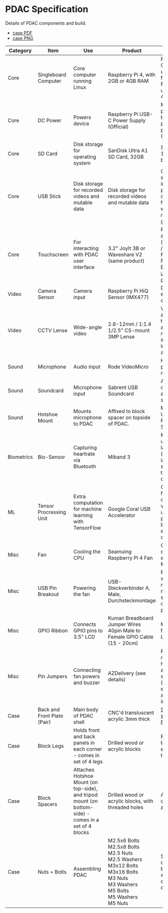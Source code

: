 # PDAC Specification

Details of PDAC components and build.

* [case PDF](https://github.com/RegieKI/pdac-specification/blob/main/case.pdf)
* [case PNG](https://github.com/RegieKI/pdac-specification/blob/main/case.pdf)

<table>
<thead>
<tr>
<th>Category</th>
<th>Item</th>
<th>Use</th>
<th>Product</th>
<th>Details</th>
<th>Links</th>
</tr>
</thead>
<tbody>
<tr>
<td>Core</td>
<td>Singleboard Computer</td>
<td>Core computer running Linux</td>
<td>Raspberry Pi 4, with 2GB or 4GB RAM</td>
<td>Raspberry Pi OS with kernel update to 5.6 - for stage PDACs we upgrade to 4GB RAM</td>
<td><a href="https://www.reichelt.de/raspberry-pi-4-b-4x-1-5-ghz-4-gb-ram-wlan-bt-rasp-pi-4-b-4gb-p259920.html?search=pi+4" target="_blank">Reichelt</a> / <a href="https://www.berrybase.de/raspberry-pi-co/raspberry-pi/boards/raspberry-pi-4-computer-modell-b-4gb-ram" target="_blank">BerryBase (4GB)</a></td>
</tr>
<tr>
<td>Core</td>
<td>DC Power</td>
<td>Powers device</td>
<td>Raspberry Pi USB-C Power Supply (Official)</td>
<td>Must be official power supply to handle powering extra peripherals (5.1V 3A)</td>
<td><a href="https://www.berrybase.de/raspberry-pi-co/raspberry-pi/stromversorgung/netzteile-fuer-die-steckdose/offizielles-raspberry-pi-usb-c-netzteil-5-1v/3-0a-eu-schwarz" target="_blank">BerryBase</a></td>
</tr>
<tr>
<td>Core</td>
<td>SD Card</td>
<td>Disk storage for operating system</td>
<td>SanDisk Ultra A1 SD Card, 32GB</td>
<td>Standard Class 10 SD card for booting OS</td>
<td><a href="https://www.berrybase.de/raspberry-pi-co/raspberry-pi/speicherkarten/sandisk-extreme-micro-sdhc-a1-uhs-i-u3-speicherkarte-43-adapter-32gb" target="_blank">BerryBase</a></td>
</tr>
<tr>
<td>Core</td>
<td>USB Stick</td>
<td>Disk storage for recorded videos and mutable data</td>
<td>Disk storage for recorded videos and mutable data</td>
<td>Class 10 USB stick plugged into USB 3.0 port. All configuration files and written / live-recorded data goes here.</td>
<td><a href="https://www.berrybase.de/raspberry-pi-co/raspberry-pi/usb-geraete/sandisk-cruzer-ultra-fit-usb-3.1-stick-64gb" target="_blank">BerryBase</a></td>
</tr>
<tr>
<td>Core</td>
<td>Touchscreen</td>
<td>For interacting with PDAC user interface</td>
<td>3.2" JoyIt 3B or Waveshare V2 (same product)</td>
<td>Runs via SPI and GPIO (leaving CVBS / HDMI free). For Raspberry Pi 4 and Buster, <a href="https://github.com/autr/LCD-show" target="_blank">see updated drivers</a></td>
<td><a href="https://www.conrad.de/de/p/joy-it-rb-tft3-2-v2-touchscreen-modul-8-1-cm-3-2-zoll-320-x-240-pixel-passend-fuer-raspberry-pi-mit-hintergrundbeleuch-1380381.html" target="_blank">Conrad</a> / <a href="https://www.reichelt.de/raspberry-pi-shield-display-lcd-touch-3-2-320x240-pixel-xp-rasp-pi-3-2td-p192140.html" target="_blank">Reichelt</a></td>
</tr>
<tr>
<td>Video</td>
<td>Camera Sensor</td>
<td>Camera input</td>
<td>Raspberry Pi HiQ Sensor (IMX477)</td>
<td>Driver must be enabled in config.txt</td>
<td><a href="https://www.berrybase.de/raspberry-pi-co/raspberry-pi/kameras/raspberry-pi-high-quality-kamera" target="_blank">BerryBase</a></td>
</tr>
<tr>
<td>Video</td>
<td>CCTV Lense</td>
<td>Wide-angle video</td>
<td>2.8-12mm / 1:1.4 1/2.5" CS-mount 3MP Lense</td>
<td>Variable wide-angle lense for tight viewing angles (ie. 1-3 metres indoors), with low-light aperture</td>
<td><a href="https://www.qualicam.de/" target="_blank">Qualicam</a> / <a href="mailto:qcone@ueberwachung.tv" target="_blank">Email</a></td>
</tr>
<tr>
<td>Sound</td>
<td>Microphone</td>
<td>Audio input</td>
<td>Rode VideoMicro</td>
<td>High quality passive microphone</td>
<td><a href="http://www.rode.com/microphones/videomicro" target="_blank">Rode</a></td>
</tr>
<tr>
<td>Sound</td>
<td>Soundcard</td>
<td>Microphone input</td>
<td>Sabrent USB Soundcard</td>
<td>Any USB port - optionally set as default sound I/O</td>
<td><a href="https://www.sabrent.com/product/AU-MMSA/usb-external-stereo-3d-sound-adapter-black/#description" target="_blank">Sabrent</a> / <a href="https://www.amazon.de/Sabrent-Soundkarte-External-erforderlich-AU-MMSA/dp/B00IRVQ0F8" target="_blank">Amazon</a></td>
</tr>
<tr>
<td>Sound</td>
<td>Hotshoe Mount</td>
<td>Mounts microphone to PDAC</td>
<td>Affixed to block spacer on topside of PDAC.</td>
<td>Movo HM-S5 Universal Female Hot Shoe (5 pack)</td>
<td><a href="https://www.movophoto.com/products/movo-5-pack-hm-s5-universal-female-hot-shoe-to-male-1-4-tripod-mount-adapt" target="_blank">Movo</a> / <a href="https://www.amazon.de/Movo-HM-S5-Universal-Befestigen-Mikrofonen/dp/B01LDVLBP2/ref=sr_1_1?dchild=1&keywords=Movo+HM-S5+Universal+Female+Hot+Shoe&qid=1596985245&s=diy&sr=1-1" target="_blank">Amazon</a>
</tr>
<tr>
<td>Biometrics</td>
<td>Bio-Sensor</td>
<td>Capturing heartrate via Bluetooth</td>
<td>Miband 3</td>
<td>Must be updated to latest firmware (circa: mid-to-late 2020) via smartphone, then disconnected</td>
<td><a href="https://www.mi.com/in/mi-band-3/" target="_blank">MiBand</a></td>
</tr>
<tr>
<td>ML</td>
<td>Tensor Procressing Unit</td>
<td>Extra computation for machine learning with TensorFlow</td>
<td>Google Coral USB Accelerator</td>
<td>Optional extra for upping FPS on computer vision tasks - using USB 3.0 port, and bundled USB extension cable.</td>
<td><a href="https://coral.ai/products/accelerator" target="_blank">Coral</a> / <a href="https://www.mouser.de/ProductDetail/Coral/G950-06809-01?qs=u16ybLDytRbcxxqFKdbhgQ==&amp;vip=1" target="_blank">Mouser</a></td>
</tr>
<tr>
<td>Misc</td>
<td>Fan</td>
<td>Cooling the CPU</td>
<td>Seamuing Raspberry Pi 4 Fan</td>
<td>General cooling, especially for ML / CV tasks.</td>
<td><a href="https://www.amazon.de/-/en/gp/product/B0836CDZXG/ref=ppx_yo_dt_b_asin_title_o08_s00?ie=UTF8&amp;psc=1" target="_blank">Amazon</a></td>
</tr>
<tr>
<td>Misc</td>
<td>USB Pin Breakout</td>
<td>Powering the fan</td>
<td>USB-Steckverbinder A, Male, Durchsteckmontage</td>
<td>Powers the fan without needing to modify or re-solder ribbon cable (5V USB power).</td>
<td><a href="https://de.rs-online.com/web/p/usb-steckverbinder/1792865?cm_mmc=DE-PLA-DS3A-_-google-_-CSS_DE_DE_Steckverbinder_Whoop-_-(DE:Whoop!)+USB+Steckverbinder-_-1792865&amp;matchtype=&amp;pla-333251409342&amp;gclsrc=ds&amp;gclsrc=ds" target="_blank">RS-Online</a></td>
</tr>
<tr>
<td>Misc</td>
<td>GPIO Ribbon</td>
<td>Connects GPIO pins to 3.5" LCD</td>
<td>Kuman Breadboard Jumper Wires 40pin Male to Female GPIO Cable (15 - 20cm)</td>
<td>Must be M2F for unusual LCD connector</td>
<td><a href="https://uk.pi-supply.com/products/40-pin-gpio-male-to-female-ribbon-cable-150mm?lang=de" target="_blank">PiSupply</a> / <a href="https://www.amazon.de/-/en/gp/product/B01L6THEE8/ref=ppx_yo_dt_b_asin_title_o05_s00?ie=UTF8&amp;psc=1" target="_blank">Amazon</a></td>
</tr>
<tr>
<td>Misc</td>
<td>Pin Jumpers</td>
<td>Connecting fan powers and buzzer</td>
<td>AZDelivery (see details)</td>
<td>Recommended: rounded housing type, and not fragile square housing (which are easily broken, and rusty inside)</td>
<td>Any</td>
</tr>
<tr>
<td>Case</td>
<td>Back and Front Plate (Pair)</td>
<td>Main body of PDAC shell</td>
<td>CNC'd transluscent acrylic 3mm thick</td>
<td><a href="https://github.com/RegieKI/pdac-specification" target="_blank">See specification PDF</a></td>
<td>N/A</td>
</tr>
<tr>
<td>Case</td>
<td>Block Legs</td>
<td>Holds front and back panels in each corner - comes in set of 4 legs</td>
<td>Drilled wood or acrylic blocks</td>
<td>Recomended to do with easier material than acrylic</td>
<td>N/A</td>
</tr>
<tr>
<td>Case</td>
<td>Block Spacers</td>
<td>Attaches Hotshoe Mount (on top-side), and tripod mount (on bottom-side) - comes in a set of 4 blocks</td>
<td>Drilled wood or acrylic blocks, with threaded holes</td>
<td>Affixed centrally on top and bottom</td>
<td>N/A</td>
</tr>
<tr>
<td>Case</td>
<td>Nuts + Bolts</td>
<td>Assembling PDAC</td>
<td>M2.5x6 Bolts<br />M2.5x8 Bolts<br />M2.5 Nuts<br />M2.5 Washers<br />M3x12 Bolts<br />M3x16 Bolts<br />M3 Nuts<br />M3 Washers<br />M5 Bolts<br />M5 Washers<br />M5 Nuts</td>
<td>Selection of different nuts, bolts and washers for different components.</td>
<td>Any</td>
</tr>
</tbody>
</table>
